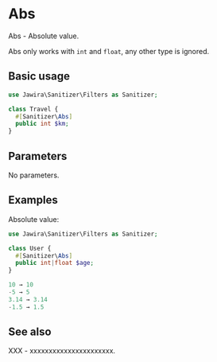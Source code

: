 # Abs

Abs - Absolute value.

Abs only works with `int` and `float`, any other type is ignored.

## Basic usage

```php
use Jawira\Sanitizer\Filters as Sanitizer;

class Travel {
  #[Sanitizer\Abs]
  public int $km;
}
```

## Parameters

No parameters.

## Examples

Absolute value:

```php
use Jawira\Sanitizer\Filters as Sanitizer;

class User {
  #[Sanitizer\Abs]
  public int|float $age;
}
```

```php
10 → 10
-5 → 5
3.14 → 3.14
-1.5 → 1.5
```

## See also

XXX - xxxxxxxxxxxxxxxxxxxxxx.
